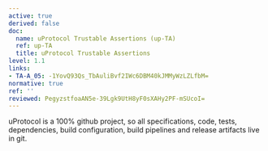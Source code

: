 ```yaml
---
active: true
derived: false
doc:
  name: uProtocol Trustable Assertions (up-TA)
  ref: up-TA
  title: uProtocol Trustable Assertions
level: 1.1
links:
- TA-A_05: -1YovQ93Qs_TbAuliBvf2IWc6DBM40kJMMyWzLZLfbM=
normative: true
ref: ''
reviewed: PegyzstfoaAN5e-39Lgk9UtH8yF0sXAHy2PF-mSUcoI=
---
```


uProtocol is a 100% github project, so all specifications, code, tests, dependencies, build configuration, build pipelines and release artifacts live in git.
